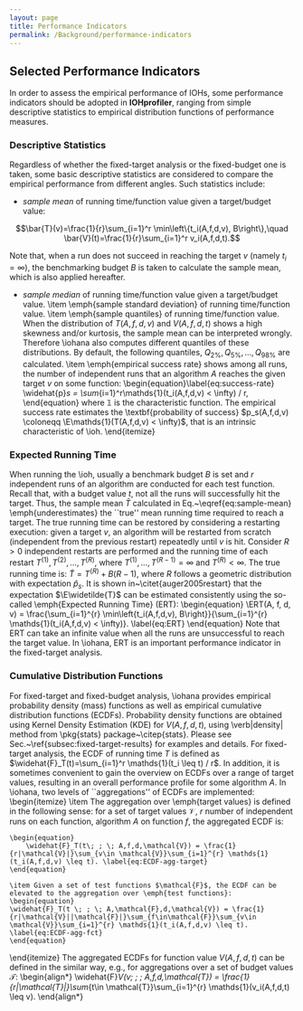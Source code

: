 ```yaml
---
layout: page
title: Performance Indicators
permalink: /Background/performance-indicators
---
```


## Selected Performance Indicators

In order to assess the empirical performance of IOHs, some performance indicators should be adopted in **IOHprofiler**, ranging from simple descriptive statistics to empirical distribution functions of performance measures.

### Descriptive Statistics

Regardless of whether the fixed-target analysis or the fixed-budget one is taken, some basic descriptive statistics are considered to compare the empirical performance from different angles. Such statistics include:

* _sample mean_ of running time/function value given a target/budget value:

$$\bar{T}(v)=\frac{1}{r}\sum_{i=1}^r \min\left\{t_i(A,f,d,v), B\right\},\quad \bar{V}(t)=\frac{1}{r}\sum_{i=1}^r v_i(A,f,d,t).$$

Note that, when a run does not succeed in reaching the target $v$ (namely $t_i = \infty$), the benchmarking budget $B$ is taken to calculate the sample mean, which is also applied hereafter.
* _sample median_ of running time/function value given a target/budget value.
	\item \emph{sample standard deviation} of running time/function value.
	\item \emph{sample quantiles} of running time/function value. When the distribution of $T(A,f,d,v)$ and $V(A,f,d,t)$ shows a high skewness and/or kurtosis, the sample mean can be interpreted wrongly. Therefore \iohana also computes different quantiles of these distributions. By default, the following quantiles, $Q_{2\%}, Q_{5\%},\ldots, Q_{98\%}$ are calculated.
	\item \emph{empirical success rate} shows among all runs, the number of independent runs that an algorithm $A$ reaches the given target $v$ on some function: 
	\begin{equation}\label{eq:success-rate}
		\widehat{p}_s = \sum_{i=1}^r\mathds{1}(t_i(A,f,d,v) < \infty) / r, 
	\end{equation}
	where $\mathds{1}$ is the characteristic function. The empirical success rate estimates the \textbf{probability of success} $p_s(A,f,d,v) \coloneqq \E\mathds{1}(T(A,f,d,v) < \infty)$, that is an intrinsic characteristic of \ioh.
	\end{itemize}

### Expected Running Time

When running the \ioh, usually a benchmark budget $B$ is set and $r$ independent runs of an algorithm are conducted for each test function. Recall that, with a budget value $t$, not all the runs will successfully hit the target. Thus, the sample mean $\bar{T}$ calculated in Eq.~\eqref{eq:sample-mean} \emph{underestimates} the ``true'' mean running time required to reach a target. The true running time can be restored by considering a restarting execution: given a target $v$, an algorithm will be restarted from scratch (independent from the previous restart) repeatedly until $v$ is hit. Consider $R>0$ independent restarts are performed and the running time of each restart $T^{(1)},T^{(2)},\ldots,T^{(R)}$, where $T^{(1)},\ldots,T^{(R-1)}=\infty$ and $T^{(R)} < \infty$. The true running time is: $\widetilde{T} = T^{(R)} + B(R-1),$
where $R$ follows a geometric distribution with expectation $\widehat{p}_s$. It is shown in~\citet{auger2005restart} that the expectation $\E\widetilde{T}$ can be estimated consistently using the so-called \emph{Expected Running Time} (ERT):
\begin{equation}
	\ERT(A, f, d, v) = \frac{\sum_{i=1}^{r} \min\left\{t_i(A,f,d,v), B\right\}}{\sum_{i=1}^{r} \mathds{1}(t_i(A,f,d,v) < \infty)}. \label{eq:ERT}
\end{equation}
Note that ERT can take an infinite value when all the runs are unsuccessful to reach the target value. In \iohana, ERT is an important performance indicator in the fixed-target analysis.

### Cumulative Distribution Functions

For fixed-target and fixed-budget analysis, \iohana provides empirical probability density (mass) functions as well as empirical cumulative distribution functions (ECDFs). Probability density functions are obtained using Kernel Density Estimation (KDE) for $V(A,f,d,t)$, using \verb|density| method from \pkg{stats} package~\citep{stats}. Please see Sec.~\ref{subsec:fixed-target-results} for examples and details. For fixed-target analysis, the ECDF of running time $T$ is defined as $\widehat{F}_T(t)=\sum_{i=1}^r \mathds{1}(t_i \leq t) / r$. In addition, it is sometimes convenient to gain the overview on ECDFs over a range of target values, resulting in an overall performance profile for some algorithm $A$. In \iohana, two levels of ``aggregations'' of ECDFs are implemented:
\begin{itemize}
	\item The aggregation over \emph{target values} is defined in the following sense: for a set of target values $\mathcal{V}$, $r$ number of independent runs on each function, algorithm $A$ on function $f$, the aggregated ECDF is:
	
	\begin{equation}
		\widehat{F}_T(t\; ; \; A,f,d,\mathcal{V}) = \frac{1}{r|\mathcal{V}|}\sum_{v\in \mathcal{V}}\sum_{i=1}^{r} \mathds{1}(t_i(A,f,d,v) \leq t). \label{eq:ECDF-agg-target}
	\end{equation}  
	
	\item Given a set of test functions $\mathcal{F}$, the ECDF can be elevated to the aggregation over \emph{test functions}:
	\begin{equation}
	\widehat{F}_T(t \; ; \; A,\mathcal{F},d,\mathcal{V}) = \frac{1}{r|\mathcal{V}||\mathcal{F}|}\sum_{f\in\mathcal{F}}\sum_{v\in \mathcal{V}}\sum_{i=1}^{r} \mathds{1}(t_i(A,f,d,v) \leq t).  \label{eq:ECDF-agg-fct}
	\end{equation} 	
\end{itemize}
The aggregated ECDFs for function value $V(A,f,d,t)$ can be defined in the similar way, e.g., for aggregations over a set of budget values $\mathcal{T}$: 
\begin{align*}
    \widehat{F}_V(v\; ; \; A,f,d,\mathcal{T}) = \frac{1}{r|\mathcal{T}|}\sum_{t\in \mathcal{T}}\sum_{i=1}^{r} \mathds{1}(v_i(A,f,d,t) \leq v).
\end{align*}
